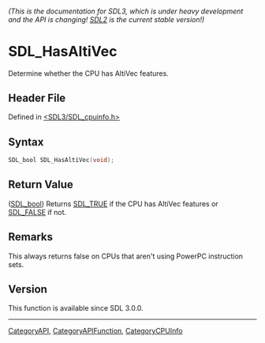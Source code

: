 ###### (This is the documentation for SDL3, which is under heavy development and the API is changing! [SDL2](https://wiki.libsdl.org/SDL2/) is the current stable version!)
# SDL_HasAltiVec

Determine whether the CPU has AltiVec features.

## Header File

Defined in [<SDL3/SDL_cpuinfo.h>](https://github.com/libsdl-org/SDL/blob/main/include/SDL3/SDL_cpuinfo.h)

## Syntax

```c
SDL_bool SDL_HasAltiVec(void);
```

## Return Value

([SDL_bool](SDL_bool)) Returns [SDL_TRUE](SDL_TRUE) if the CPU has AltiVec
features or [SDL_FALSE](SDL_FALSE) if not.

## Remarks

This always returns false on CPUs that aren't using PowerPC instruction
sets.

## Version

This function is available since SDL 3.0.0.

----
[CategoryAPI](CategoryAPI), [CategoryAPIFunction](CategoryAPIFunction), [CategoryCPUInfo](CategoryCPUInfo)

